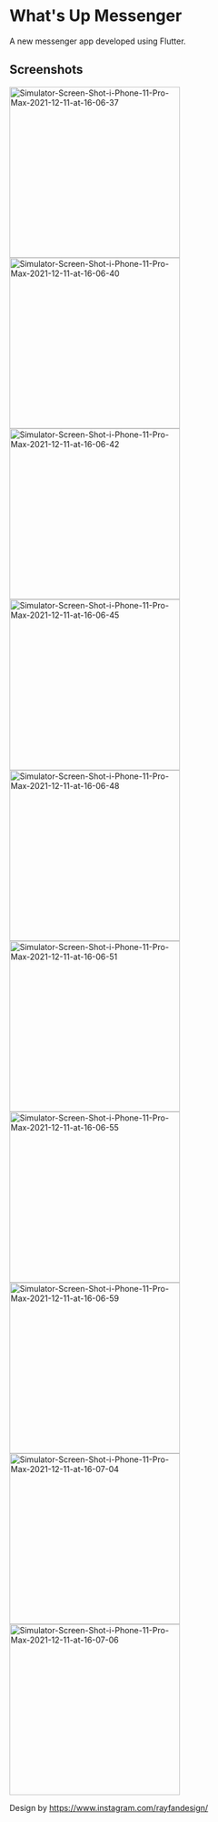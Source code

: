 # What's Up Messenger

A new messenger app developed using Flutter.

## Screenshots

<a href="https://ibb.co/5BB1CfS"><img src="https://i.ibb.co/3BBTVLj/Simulator-Screen-Shot-i-Phone-11-Pro-Max-2021-12-11-at-16-06-37.png" alt="Simulator-Screen-Shot-i-Phone-11-Pro-Max-2021-12-11-at-16-06-37" height="300"></a>
<a href="https://ibb.co/RpZFSdv"><img src="https://i.ibb.co/Y7YCWwR/Simulator-Screen-Shot-i-Phone-11-Pro-Max-2021-12-11-at-16-06-40.png" alt="Simulator-Screen-Shot-i-Phone-11-Pro-Max-2021-12-11-at-16-06-40" height="300"></a>
<a href="https://ibb.co/PNz8nt5"><img src="https://i.ibb.co/804VpXj/Simulator-Screen-Shot-i-Phone-11-Pro-Max-2021-12-11-at-16-06-42.png" alt="Simulator-Screen-Shot-i-Phone-11-Pro-Max-2021-12-11-at-16-06-42" height="300"></a>
<a href="https://ibb.co/Vtnq5bY"><img src="https://i.ibb.co/47vV3CR/Simulator-Screen-Shot-i-Phone-11-Pro-Max-2021-12-11-at-16-06-45.png" alt="Simulator-Screen-Shot-i-Phone-11-Pro-Max-2021-12-11-at-16-06-45" height="300"></a>
<a href="https://ibb.co/r6b5F6k"><img src="https://i.ibb.co/VSHMJSV/Simulator-Screen-Shot-i-Phone-11-Pro-Max-2021-12-11-at-16-06-48.png" alt="Simulator-Screen-Shot-i-Phone-11-Pro-Max-2021-12-11-at-16-06-48" height="300"></a>
<a href="https://ibb.co/Z80XJ7H"><img src="https://i.ibb.co/9T7gvSw/Simulator-Screen-Shot-i-Phone-11-Pro-Max-2021-12-11-at-16-06-51.png" alt="Simulator-Screen-Shot-i-Phone-11-Pro-Max-2021-12-11-at-16-06-51" height="300"></a>
<a href="https://ibb.co/r7qXpy6"><img src="https://i.ibb.co/FxcdY7w/Simulator-Screen-Shot-i-Phone-11-Pro-Max-2021-12-11-at-16-06-55.png" alt="Simulator-Screen-Shot-i-Phone-11-Pro-Max-2021-12-11-at-16-06-55" height="300"></a>
<a href="https://ibb.co/WzQN3H9"><img src="https://i.ibb.co/t2SwhHf/Simulator-Screen-Shot-i-Phone-11-Pro-Max-2021-12-11-at-16-06-59.png" alt="Simulator-Screen-Shot-i-Phone-11-Pro-Max-2021-12-11-at-16-06-59" height="300"></a>
<a href="https://ibb.co/XLKMcxc"><img src="https://i.ibb.co/LRcHVdV/Simulator-Screen-Shot-i-Phone-11-Pro-Max-2021-12-11-at-16-07-04.png" alt="Simulator-Screen-Shot-i-Phone-11-Pro-Max-2021-12-11-at-16-07-04" height="300"></a>
<a href="https://ibb.co/02LMxRs"><img src="https://i.ibb.co/sR4wZdW/Simulator-Screen-Shot-i-Phone-11-Pro-Max-2021-12-11-at-16-07-06.png" alt="Simulator-Screen-Shot-i-Phone-11-Pro-Max-2021-12-11-at-16-07-06" height="300"></a>


Design by https://www.instagram.com/rayfandesign/
